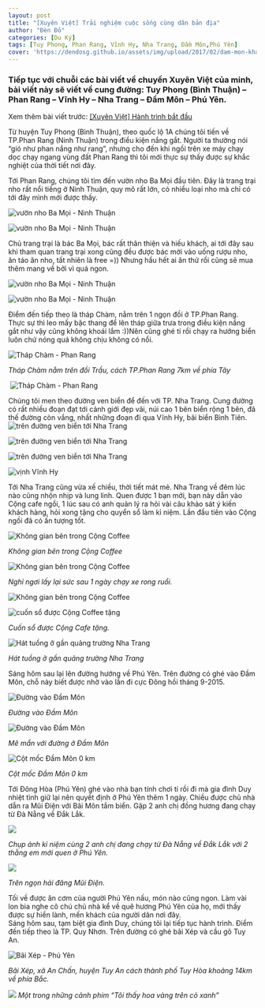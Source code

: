 ```yaml
---
layout: post
title: "[Xuyên Việt] Trải nghiệm cuộc sống cùng dân bản địa"
author: "Đèn Đỏ"
categories: [Du Ký]
tags: [Tuy Phong, Phan Rang, Vĩnh Hy, Nha Trang, Đầm Môn,Phú Yên]
cover: 'https://dendosg.github.io/assets/img/upload/2017/02/dam-mon-khanh-hoa-2.jpg'
---
```


### Tiếp tục với chuỗi các bài viết về chuyến Xuyên Việt của minh, bài viết này sẽ viết về cung đường: Tuy Phong (Bình Thuận) – Phan Rang – Vĩnh Hy – Nha Trang – Đầm Môn – Phú Yên.

Xem thêm bài viết trước: [\[Xuyên Việt\] Hành trình bắt đầu](http://ngaoduky.com/bat-dau-hanh-trinh-xuyen-viet/)

Từ huyện Tuy Phong (Bình Thuận), theo quốc lộ 1A chúng tôi tiến về TP.Phan Rang (Ninh Thuận) trong điều kiện nắng gắt. Người ta thường nói “gió như phan nắng như rang”, nhưng cho đến khi ngồi trên xe máy chạy dọc chạy ngang vùng đất Phan Rang thì tôi mới thực sự thấy được sự khắc nghiệt của thời tiết nơi đây.

Tới Phan Rang, chúng tôi tìm đến vườn nho Ba Mọi đầu tiên. Đây là trang trại nho rất nổi tiếng ở Ninh Thuận, quy mô rất lớn, có nhiều loại nho mà chỉ có tới đây mình mới được thấy.

![vườn nho Ba Mọi - Ninh Thuận](https://dendosg.github.io/assets/img/upload/2017/02/vuon-nho-ba-moi-phan-rang-ninh-thuan-1.jpg)

![vườn nho Ba Mọi - Ninh Thuận](https://dendosg.github.io/assets/img/upload/2017/02/vuon-nho-ba-moi-phan-rang-ninh-thuan-2.jpg)

Chủ trang trại là bác Ba Mọi, bác rất thân thiện và hiếu khách, ai tới đây sau khi tham quan trang trại xong cũng đều được bác mời vào uống rượu nho, ăn táo ăn nho, tất nhiên là free =)) Nhưng hầu hết ai ăn thử rồi cũng sẽ mua thêm mang về bởi vì quá ngon.

![vườn nho Ba Mọi - Ninh Thuận](https://dendosg.github.io/assets/img/upload/2017/02/vuon-nho-ba-moi-phan-rang-ninh-thuan-4.jpg)

![vườn nho Ba Mọi - Ninh Thuận](https://dendosg.github.io/assets/img/upload/2017/02/vuon-nho-ba-moi-phan-rang-ninh-thuan-5.jpg)

Điểm đến tiếp theo là tháp Chàm, nằm trên 1 ngọn đồi ở TP.Phan Rang. Thực sự thì leo mấy bậc thang để lên tháp giữa trưa trong điều kiện nắng gắt như vậy cũng không khoái lắm :))Nên cũng ghé tí rồi chạy ra hướng biển luôn chứ nóng quá không chịu không có nổi.

![Tháp Chàm - Phan Rang](https://dendosg.github.io/assets/img/upload/2017/02/thap-chan-phan-rang-ninh-thuan-2.jpg)

*Tháp Chàm nằm trên đồi Trầu, cách TP.Phan Rang 7km về phía Tây*

 ![Tháp Chàm - Phan Rang](https://dendosg.github.io/assets/img/upload/2017/02/thap-chan-phan-rang-ninh-thuan-1.jpg)

Chúng tôi men theo đường ven biển để đến với TP. Nha Trang. Cung đường có rất nhiều đoạn đạt tới cảnh giới đẹp vãi, núi cao 1 bên biển rộng 1 bên, đã thế đường còn vắng, nhất những đoạn đi qua Vĩnh Hy, bãi biển Bình Tiên.  
![trên đường ven biển tới Nha Trang](https://dendosg.github.io/assets/img/upload/2017/02/ven-bien-1.jpg)

![trên đường ven biển tới Nha Trang](https://dendosg.github.io/assets/img/upload/2017/02/ven-bien-2.jpg)

![trên đường ven biển tới Nha Trang](https://dendosg.github.io/assets/img/upload/2017/02/ven-bien.jpg)

![vịnh Vĩnh Hy](https://dendosg.github.io/assets/img/upload/2017/02/vinh-hy.jpg)

Tới Nha Trang cũng vừa xế chiều, thời tiết mát mẻ. Nha Trang về đêm lúc nào cũng nhộn nhịp và lung linh. Quen được 1 bạn mới, bạn này dẫn vào Cộng cafe ngồi, 1 lúc sau có anh quản lý ra hỏi vài câu khảo sát ý kiến khách hàng, hỏi xong tặng cho quyển sổ làm kỉ niệm. Lần đầu tiên vào Cộng ngồi đã có ấn tượng tốt.

![Không gian bên trong Cộng Coffee](https://dendosg.github.io/assets/img/upload/2017/02/cong-cafe-nha-trang-1.jpg)

*Không gian bên trong Cộng Coffee*

![Không gian bên trong Cộng Coffee](https://dendosg.github.io/assets/img/upload/2017/02/cong-cafe-nha-trang-2.jpg)

*Nghỉ ngơi lấy lại sức sau 1 ngày chạy xe rong ruổi.*

![Không gian bên trong Cộng Coffee](https://dendosg.github.io/assets/img/upload/2017/02/cong-cafe-nha-trang-3.jpg)

![cuốn sổ được Cộng Coffee tặng](https://dendosg.github.io/assets/img/upload/2017/02/cong-cafe-nha-trang.jpg)

*Cuốn sổ được Cộng Cafe tặng.*

![Hát tuồng ở gần quảng trường Nha Trang](https://dendosg.github.io/assets/img/upload/2017/02/dem-nha-trang.jpg)

*Hát tuồng ở gần quảng trường Nha Trang*

Sáng hôm sau lại lên đường hướng về Phú Yên. Trên đường có ghé vào Đầm Môn, chỗ này biết được nhờ vào lần đi cực Đông hồi tháng 9-2015.

![Đường vào Đầm Môn](https://dendosg.github.io/assets/img/upload/2017/02/dam-mon-khanh-hoa-1.jpg)

*Đường vào Đầm Môn*

![Đường vào Đầm Môn](https://dendosg.github.io/assets/img/upload/2017/02/dam-mon-khanh-hoa-2.jpg)

*Mê mẩn với đường ở Đầm Môn*

![Cột mốc Đầm Môn 0 km](https://dendosg.github.io/assets/img/upload/2017/02/dam-mon-khanh-hoa-3.jpg)

*Cột mốc Đầm Môn 0 km*

Tới Đông Hòa (Phú Yên) ghé vào nhà bạn tính chơi tí rồi đi mà gia đình Duy nhiệt tình giữ lại nên quyết định ở Phú Yên thêm 1 ngày. Chiều được chủ nhà dẫn ra Mũi Điện với Bãi Môn tắm biển. Gặp 2 anh chị đồng hương đang chạy từ Đà Nẵng về Đắk Lắk.

![](https://dendosg.github.io/assets/img/upload/2017/02/mui-dien-phu-yen-1.jpg)

*Chụp ảnh kỉ niệm cùng 2 anh chị đang chạy từ Đà Nẵng về Đắk Lắk với 2 thằng em mới quen ở Phú Yên.*

![](https://dendosg.github.io/assets/img/upload/2017/02/mui-dien-phu-yen-2.jpg)

*Trên ngọn hải đăng Mũi Điện.*

Tối về được ăn cơm của người Phú Yên nấu, món nào cũng ngon. Làm vài lon bia nghe cô chú chủ nhà kể về quê hương Phú Yên của họ, mới thấy được sự hiền lành, mến khách của người dân nơi đây.  
Sáng hôm sau, tạm biệt gia đình Duy, chúng tôi lại tiếp tục hành trình. Điểm đến tiếp theo là TP. Quy Nhơn. Trên đường có ghé bãi Xép và cầu gõ Tuy An.

![Bãi Xép - Phú Yên](https://dendosg.github.io/assets/img/upload/2017/02/bai-xep-phu-yen-1.jpg)

*Bãi Xép, xã An Chấn, huyện Tuy An cách thành phố Tuy Hòa khoảng 14km về phía Bắc.*

![](https://dendosg.github.io/assets/img/upload/2017/02/bai-xep-phu-yen-2.jpg)
*Một trong những cảnh phim “Tôi thấy hoa vàng trên cỏ xanh”*
